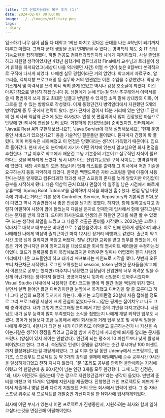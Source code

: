 ```yaml
---
title: 'IT 산업기능요원 복무 후기 (1)'
date: 2024-02-07 00:00:00
image: ../../images/military.png
tags:
- diary
---
```


입소하기 너무 싫어 남들 다 대학교 1학년 마치고 갔다온 군대를 나는 4학년이 되기까지 미루고 미뤘다. 그러다 군대 생활을 소위 면제받을 수 있다는 병역특례 제도 중 IT 산업기능요원을 접하게됐다. 하필 전공도 컴퓨터과학인지라 나에게 제격이었다.
사실 졸업을 하고 지원할 생각이었지만 4학년 봄학기때 컴퓨터과학 
Final에서 교수님과 트러블이 생겨 휴학을 하게되었고(세상이 나를 억까했던 사건) 어쩔 수 없이 늦은 8월부터 본격적으로 구직에 나서게 되었다. 나에겐 실무 경험이라곤 거의 없었다. 학교에서 자료구조, 알고리즘, 객체지향 프로그래밍 등 실무와 거의 연관없는 이론 수업을 수강했었다. 막상 자기소개서 및 이력서를 쓰려 하니 딱히 쓸게 없었고 역시나 감정 호소글이 되었다. 이런 마음가짐으로 열심히 하겠습니다 등. 남들에게 눈에 띄는걸 항상 추구해와서 이력서를 쓸 때 평범하게 쓰지 않고 최대한 남들과 변별될 수 있게끔 소위 말해 상대방의 이목, 어그로를 끌 수 있는 방향으로 작성했다. 이게 통했던건지 병역일터에서 지원했던 5개의 병역업체 중 두 곳에서 연락이 왔다. 본가 근처에 걸어서 15분 거리에 있는 안양 IT 단지의 한 회사와 역삼역 근처에 있는 회사였다. 인생 첫 면접이어서 많이 긴장했던 마음으로 안양에 한 I회사에 면접을 보러 갔다. 거창하게 (인성면접을) 준비했지만, 인터뷰에서 'Java로 Rest API 구현해보셨나요?', 'Java Servlet에 대해 설명해보세요', '현재 운영중인 서비스가 있으신가요?' 등을 기술적인 질문들만 물어봤다. 듣자마자 긴장이 확 풀렸다. 이미 머릿속은 새하얘졌고 이 면접은 망했다라는 생각이 가득했기 때문이다. 집으로 돌아갔다. 현재 자신의 분야에서 자기가 어떤 위치에 있는지 알고싶으면 회사 면접을 추천한다. 그날 이후로 학교에서 배운건 그냥 기본중의 기본이고 실무적인 지식이 필요하다는 것을 뼈저리게 느꼈다. 당시 내가 아는 산업기능요원 구직 사이트는 병역일터밖에 없었다. 해당 사이트의 모든 정보처리 업체 리스트를 출력해 그 회사에서 어떤 기술을 요구하는지 등등 파악하게 되었다. 한국은 백엔드쪽은 자바 스프링을 열에 아홉이 사용한다는것을 알게됐고 컴퓨터과학 학과생 치곤 스프링의 존재를 늦게 알았지만 어김없이 공부를 시작하게 됐다. 다음 역삼역 근처 D회사 면접이 약 일주일 남은 시점에서 빠르게 유튜브에 'Spring Boot Tutorial'을 검색하며 지식을 최대한 흡수했다. 면접 당일 머릿속에 기억나는거라곤 기본 용어 Controller, Service, Repository와 기본적인 SQL문이 다였고 역시 기술면접에서 좋은 인상을 남기진 못했다. 하지만, 함께 일하고싶다고 강렬히 어필하여 사장이 맘에 들었는지 다음날 문자로 언제언제 입사해서 함께 일하고싶다 라는 문자를 받게 되었다. 드디어 회사원으로 인생의 큰 허들인 군대를 해결 할 수 있겠구나라는 생각에 희열을 느꼈고 그 다음주 첫출근 준비를 시작했다. 2022년은 코로나 막바지로 대학교 대부분은 비대면으로 수업했을것이다. 이로 인해 편하게 생활하여 꽤나 나태해진 나에게 역삼역 출퇴근이란 마치 12시간 장거리 비행과도 같았다. 출근이 약 1시간 조금 넘게 걸리지만 꾹참고 버텼다. 첫날 간단한 교육을 받고 업무를 받았는데, 이름은 기억 안나지만 유아 영어교육을 대상으로한 회사의 웹사이트 에러들을 수정하는것이었다. 코드가 알록달록 많이 복잡해보였지만 어려우면 얼마나 어렵겠어 결국 사람의 머리에서 나온 코드들인데 하고 대가리 깨져보자는 마인드로 시작을 했다. 첫번째 오류부터 차근차근 시작했다. 로그인 오류였는데 session, token 난해한 문자들을(학교에서 이론으로 공부는 했지만) 마주치니 당황했고 팀장님이 신입한테 너무 어려운 일을 주신게 아닌가라는 생각마저 들었다. 끙끙매다보니 뒷자리 선임분이 도와주시겠다며 Visual Studio (사내에서 사용하던 IDE) 코드들 옆에 막 빨간 점을 찍길래 뭐지 했다. 살면서 살짝 들어만 봤던 디버깅이란걸 눈앞에서 목격했고 디버깅을 할 줄 모른다고 하니 그때 선임의 표정이 잊혀지지 않는다. 개(저는 코딩이란걸 20살에 처음 접해볼 정도로 그리 프로그래밍 세상에 크게 관심이 없었다구요...)같은 핑계는 집어치우고 나도 그때 충격이었다. 내가 그렇게 프로그래밍 분야에서 기반 중의 기반을 다지고있다니. 사장님도 내가 실무 능력이 많이 부족했다는 소식을 접했는지 나에게 개발 외적인 업무도 시켰다. 영어가 남들보다 조금 능통해서 해외 회사들과 거래 업무 보조 및 사무직 일들을 나에게 주었다. 4일차가 되던 날 내가 이거하려고 이악물고 출근하는건가 나 자신을 속이는거같은 생각이 정점을 찍었고 금요일 밤에 사장님께 사과함께 퇴사를 알리는 문자를 드렸다. (양심이 있지 페이는 안받았다). 인간의 뇌는 평소에 10 퍼센트보다 낮게 활성화 되어있다고 한다. 그러나, 속된말로 인생이 좆됌을 감지하는 순간 루시마냥 100 퍼센트까지 활성화된다는걸 깨닫게되었다. 그 날 이후 한 달 동안 Udemy에서 스프링부트, 웹 기초, 스프링부트 프로젝트 등 약 3개의 강의를 결제해 매일매일에 순수 공부시간 9시간을 달성하게되었고 전혀 지치지 않았다. 1분 1초라도 공부를 안하면 불안해하는 지경에 이렀고 약 한달만에 총 90시간이 넘는 인강 3개를 모두 완강했다. 그때 느낀 심정은, '와, 내가 이런것도 몰랐는데 무슨 깡으로 지원했던걸까?'라는 생각이 들었다. 만반의 준비를 마쳤고 약 15개의 업체에 지원서를 제출했다. 진행했던 개인 프로젝트도 예쁘게 꾸며서 제출하니 몇달 전과 다르게 지원했던 거의 모든 회사에서 연락이 왔다. 그 중 자바 스프링 위주로 새 프로젝트를 개발중인 가산디지털 한 N회사에 입사하게되었다. 

회사에 어떤 부서가 있는지 어떤 프로젝트가 진행중인지, 지원하려는 회사와 함께 일하고싶다는것을 면접관께 어필해야한다.
